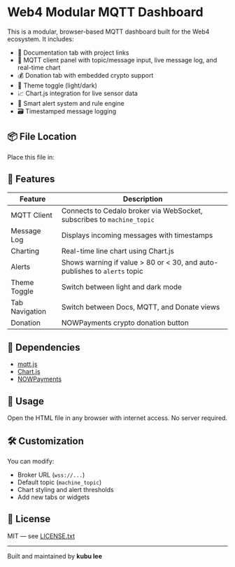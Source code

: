 # Web4 Modular MQTT Dashboard

This is a modular, browser-based MQTT dashboard built for the Web4 ecosystem. It includes:

- 📘 Documentation tab with project links
- 🔌 MQTT client panel with topic/message input, live message log, and real-time chart
- 💰 Donation tab with embedded crypto support
- 🌙 Theme toggle (light/dark)
- 📈 Chart.js integration for live sensor data
- 🧠 Smart alert system and rule engine
- 🗃️ Timestamped message logging

## 📦 File Location

Place this file in:



## 🚀 Features

| Feature         | Description                                                                 |
|----------------|-----------------------------------------------------------------------------|
| MQTT Client     | Connects to Cedalo broker via WebSocket, subscribes to `machine_topic`     |
| Message Log     | Displays incoming messages with timestamps                                 |
| Charting        | Real-time line chart using Chart.js                                        |
| Alerts          | Shows warning if value > 80 or < 30, and auto-publishes to `alerts` topic  |
| Theme Toggle    | Switch between light and dark mode                                         |
| Tab Navigation  | Switch between Docs, MQTT, and Donate views                                |
| Donation        | NOWPayments crypto donation button                                         |

## 🧰 Dependencies

- [mqtt.js](https://github.com/mqttjs/MQTT.js)  
- [Chart.js](https://www.chartjs.org/)  
- [NOWPayments](https://nowpayments.io/)

## 🧪 Usage

Open the HTML file in any browser with internet access. No server required.

## 🛠️ Customization

You can modify:
- Broker URL (`wss://...`)
- Default topic (`machine_topic`)
- Chart styling and alert thresholds
- Add new tabs or widgets

## 📜 License

MIT — see [LICENSE.txt](../LICENSE.txt)

---

Built and maintained by **kubu lee**
